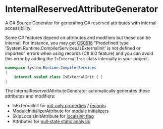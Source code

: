 # InternalReservedAttributeGenerator

A C# Source Generator for generating C# reserved attributes with internal accessibility.

Some C# features depend on attributes and modifiers but these can be internal. For instance, you may get [CS0518](https://docs.microsoft.com/en-us/dotnet/csharp/language-reference/compiler-messages/cs0518?f1url=%3FappId%3Droslyn%26k%3Dk(CS0518)) "Predefined type 'System.Runtime.CompilerServices.IsExternalInit' is not defined or imported" errors when using records (C# 9.0 feature) and you can avoid this error by adding the `IsExternalInit` class internally in your project.

```cs
namespace System.Runtime.CompilerServices
{
    internal sealed class IsExternalInit { }
}
```

The InternalReservedAttributeGenerator automatically generates these attributes and modifiers:

- IsExternalInit for [init-only properties](https://github.com/dotnet/csharplang/blob/main/proposals/csharp-9.0/init.md) / [records](https://github.com/dotnet/csharplang/blob/main/proposals/csharp-9.0/records.md)
- ModuleInitializerAttribute for [module initializers](https://github.com/dotnet/csharplang/blob/main/proposals/csharp-9.0/module-initializers.md)
- SkipLocalsInitAttribute for [localsinit flag](https://github.com/dotnet/csharplang/blob/main/proposals/csharp-9.0/skip-localsinit.md)
- Attributes for [null-state static analysis](https://docs.microsoft.com/en-us/dotnet/csharp/language-reference/attributes/nullable-analysis)

